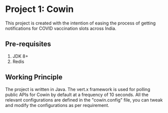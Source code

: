 # Project 1: Cowin
This project is created with the intention of easing the process of getting notifications for COVID vaccination slots across India.

## Pre-requisites
1. JDK 8+
2. Redis

## Working Principle
The project is written in Java. The vert.x framework is used for polling public APIs for Cowin by default at a frequency of 10 seconds.
All the relevant configurations are defined in the "cowin.config" file, you can tweak and modify the configurations as per requirement.
